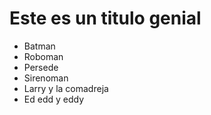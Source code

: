 # Este es un titulo genial
* Batman
* Roboman
* Persede
* Sirenoman
* Larry y la comadreja
* Ed edd y eddy
